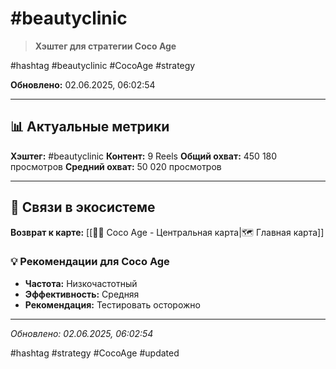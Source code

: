 # #beautyclinic

> **Хэштег для стратегии Coco Age**

#hashtag #beautyclinic #CocoAge #strategy

**Обновлено:** 02.06.2025, 06:02:54

---

## 📊 Актуальные метрики

**Хэштег:** #beautyclinic
**Контент:** 9 Reels
**Общий охват:** 450 180 просмотров
**Средний охват:** 50 020 просмотров

---

## 🔗 Связи в экосистеме

**Возврат к карте:** [[🥥✨ Coco Age - Центральная карта|🗺️ Главная карта]]

### 💡 Рекомендации для Coco Age
- **Частота:** Низкочастотный
- **Эффективность:** Средняя
- **Рекомендация:** Тестировать осторожно

---

*Обновлено: 02.06.2025, 06:02:54*

#hashtag #strategy #CocoAge #updated